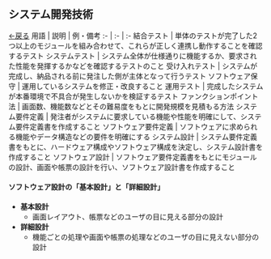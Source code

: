 ## システム開発技術
[←戻る](README.md)
用語 | 説明 | 例・備考
:- | :- | :-
結合テスト | 単体のテストが完了した2つ以上のモジュールを組み合わせて、これらが正しく連携し動作することを確認するテスト
システムテスト | システム全体が仕様通りに機能するか、要求された性能を発揮するかなどを確認するテストのこと
受け入れテスト | システムが完成し、納品される前に発注した側が主体となって行うテスト
ソフトウェア保守 | 運用しているシステムを修正・改良すること
運用テスト | 完成したシステムが本番環境で不具合が発生しないかを検証するテスト
ファンクションポイント法 | 画面数、機能数などとその難易度をもとに開発規模を見積もる方法
システム要件定義 | 発注者がシステムに要求している機能や性能を明確にして、システム要件定義書を作成すること
ソフトウェア要件定義 | ソフトウェアに求められる機能やデータ構造などの要件を明確にする
システム設計 | システム要件定義書をもとに、ハードウェア構成やソフトウェア構成を決定し、システム設計書を作成すること
ソフトウェア設計 | ソフトウェア要件定義書をもとにモジュールの設計、画面や帳票の設計を行い、ソフトウェア設計書を作成すること

#### ソフトウェア設計の「基本設計」と「詳細設計」
- **基本設計**
  - 画面レイアウト、帳票などのユーザの目に見える部分の設計
- **詳細設計**
  - 機能ごとの処理や画面や帳票の処理などのユーザの目に見えない部分の設計